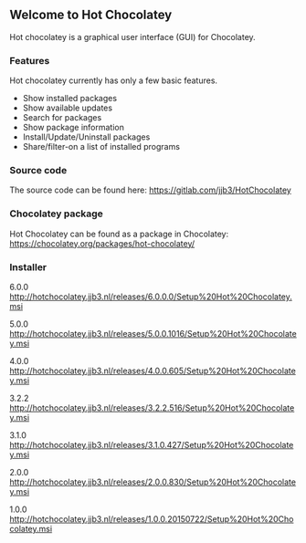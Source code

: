 ## Welcome to Hot Chocolatey

Hot chocolatey is a graphical user interface (GUI) for Chocolatey. 


### Features

Hot chocolatey currently has only a few basic features.

* Show installed packages
* Show available updates
* Search for packages
* Show package information
* Install/Update/Uninstall packages
* Share/filter-on a list of installed programs


### Source code

The source code can be found here: https://gitlab.com/jjb3/HotChocolatey

### Chocolatey package

Hot Chocolatey can be found as a package in Chocolatey: https://chocolatey.org/packages/hot-chocolatey/

### Installer

6.0.0 http://hotchocolatey.jjb3.nl/releases/6.0.0.0/Setup%20Hot%20Chocolatey.msi

5.0.0 http://hotchocolatey.jjb3.nl/releases/5.0.0.1016/Setup%20Hot%20Chocolatey.msi

4.0.0 http://hotchocolatey.jjb3.nl/releases/4.0.0.605/Setup%20Hot%20Chocolatey.msi

3.2.2 http://hotchocolatey.jjb3.nl/releases/3.2.2.516/Setup%20Hot%20Chocolatey.msi

3.1.0 http://hotchocolatey.jjb3.nl/releases/3.1.0.427/Setup%20Hot%20Chocolatey.msi

2.0.0 http://hotchocolatey.jjb3.nl/releases/2.0.0.830/Setup%20Hot%20Chocolatey.msi

1.0.0 http://hotchocolatey.jjb3.nl/releases/1.0.0.20150722/Setup%20Hot%20Chocolatey.msi